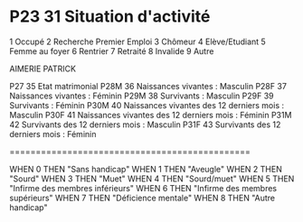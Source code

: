 P23	31	Situation d'activité
============================
1	Occupé
2	Recherche Premier Emploi
3	Chômeur
4	Elève/Etudiant
5	Femme au foyer
6	Rentrier
7	Retraité
8	Invalide
9	Autre

AIMERIE PATRICK

P27		35	Etat matrimonial
P28M	36	Naissances vivantes : Masculin
P28F	37	Naissances vivantes : Féminin
P29M	38	Survivants : Masculin
P29F	39	Survivants : Féminin
P30M	40	Naissances vivantes des 12 derniers mois : Masculin
P30F	41	Naissances vivantes des 12 derniers mois : Féminin
P31M	42	Survivants des 12 derniers mois : Masculin
P31F	43	Survivants des 12 derniers mois : Féminin

============================================== 




WHEN 0 THEN "Sans handicap"
WHEN 1 THEN "Aveugle"
WHEN 2 THEN "Sourd"
WHEN 3 THEN "Muet"
WHEN 4 THEN "Sourd/muet"
WHEN 5 THEN "Infirme des membres inférieurs"
WHEN 6 THEN "Infirme des membres supérieurs"
WHEN 7 THEN "Déficience mentale"
WHEN 8 THEN "Autre handicap"

